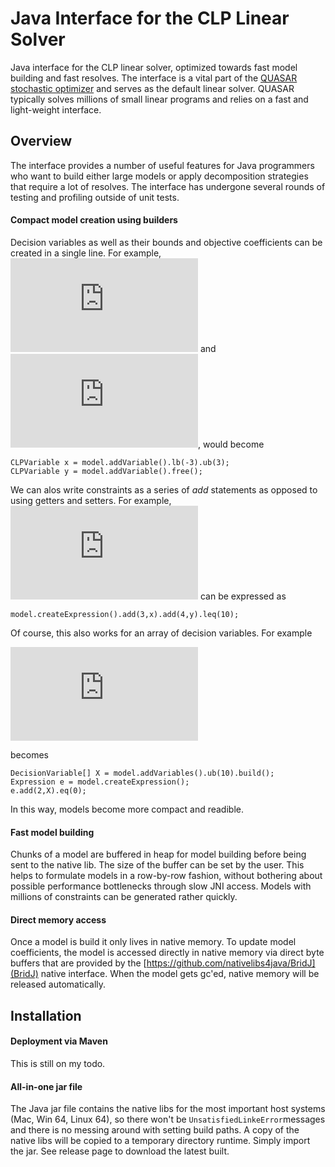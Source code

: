 # Java Interface for the CLP Linear Solver

Java interface for the CLP linear solver, optimized towards fast model building and fast resolves. The interface is a vital part of the [QUASAR stochastic optimizer](https://github.com/quantego/quasar) and serves as the default linear solver. QUASAR typically solves millions of small linear programs and relies on a fast and light-weight interface.

## Overview

The interface provides a number of useful features for Java programmers who want to build either large models or apply decomposition strategies that require a lot of resolves. The interface has undergone several rounds of testing and profiling outside of unit tests.

#### Compact model creation using builders

Decision variables as well as their bounds and objective coefficients can be created in a single line. For example, ![x \in [-3,3]](https://latex.codecogs.com/gif.latex?x%20%5Cin%20%5B-3%2C3%5D) and ![y \in \mathbb{R}](https://latex.codecogs.com/gif.latex?y%20%5Cin%20%5Cmathbb%7BR%7D), would become
```
CLPVariable x = model.addVariable().lb(-3).ub(3);
CLPVariable y = model.addVariable().free();
```
We can alos write constraints as a series of *add* statements as opposed to using getters and setters. For example, ![3x + 4y \leq 10](https://latex.codecogs.com/gif.latex?3x&plus;4y%20%5Cleq%2010) can be expressed as
```
model.createExpression().add(3,x).add(4,y).leq(10);
```
Of course, this also works for an array of decision variables. For example

![\sum_{i=1}}^n 2x_i = 0](https://latex.codecogs.com/gif.latex?%5Csum_%7B%7Di%5En%202x_i%20%3D%200)

becomes
```
DecisionVariable[] X = model.addVariables().ub(10).build();
Expression e = model.createExpression();
e.add(2,X).eq(0);
```
In this way, models become more compact and readible.

#### Fast model building

Chunks of a model are buffered in heap for model building before being sent to the native lib. The size of the buffer can be set by the user. This helps to formulate models in a  row-by-row fashion, without bothering about possible performance bottlenecks through slow JNI access. Models with millions of constraints can be generated rather quickly.

#### Direct memory access

Once a model is build it only lives in native memory. To update model coefficients, the model is accessed directly in native memory via direct byte buffers that are provided by the [https://github.com/nativelibs4java/BridJ](BridJ) native interface. When the model gets gc'ed, native memory will be released automatically.

## Installation

#### Deployment via Maven

This is still on my todo. 

#### All-in-one jar file

The Java jar file contains the native libs for the most important host systems (Mac, Win 64, Linux 64), so there won't be `UnsatisfiedLinkeError`messages and there is no messing around with setting build paths. A copy of the native libs will be copied to a temporary directory runtime. Simply import the jar. See release page to download the latest built.


